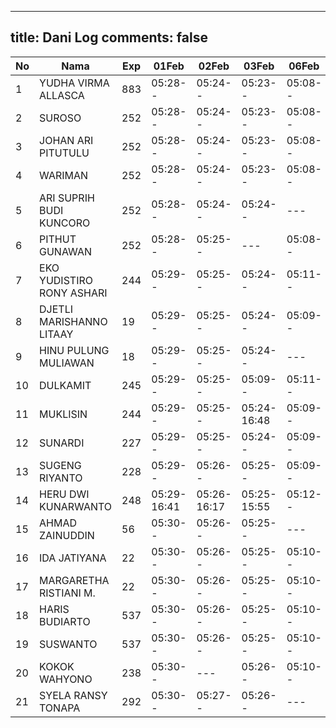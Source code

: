 
---
title: Dani Log
comments: false
---

| No | Nama | Exp | 01Feb | 02Feb | 03Feb | 06Feb | 07Feb | 08Feb | 09Feb | 10Feb | 13Feb |
|-----|-----|-----|-----|-----|-----|-----|-----|-----|-----|-----|-----|
| 1 | YUDHA VIRMA ALLASCA | 883 | 05:28-- | 05:24-- | 05:23-- | 05:08-- | 05:10-- | 05:18-- | 05:00-- | 05:06-- | --- |
| 2 | SUROSO | 252 | 05:28-- | 05:24-- | 05:23-- | 05:08-- | 05:10-- | 05:18-- | 05:00-- | --- | --- |
| 3 | JOHAN ARI PITUTULU | 252 | 05:28-- | 05:24-- | 05:23-- | 05:08-- | 05:10-- | 05:18-- | 05:00-- | 05:06-- | --- |
| 4 | WARIMAN | 252 | 05:28-- | 05:24-- | 05:23-- | 05:08-- | 05:11-- | 13:59-- | 05:00-- | 05:06-- |
| 5 | ARI SUPRIH BUDI KUNCORO | 252 | 05:28-- | 05:24-- | 05:24-- | --- | 05:11-- | --- | 05:01-- | --- | --- |
| 6 | PITHUT GUNAWAN | 252 | 05:28-- | 05:25-- | --- | 05:08-- | 05:11-- | 05:18-- | 05:01-- | 05:06-- | --- |
| 7 | EKO YUDISTIRO RONY ASHARI | 244 | 05:29-- | 05:25-- | 05:24-- | 05:11-- | 05:19-- | 05:01-- | 05:07-- | --- |
| 8 | DJETLI MARISHANNO LITAAY | 19 | 05:29-- | 05:25-- | 05:24-- | 05:09-- | --- | 05:19-- | --- | 05:07-- |
| 9 | HINU PULUNG MULIAWAN | 18 | 05:29-- | 05:25-- | 05:24-- | --- | 05:11-- | 05:19-- | 05:01-- | --- |
| 10 | DULKAMIT | 245 | 05:29-- | 05:25-- | 05:09-- | 05:11-- | 05:19-- | 05:01-- | --- |
| 11 | MUKLISIN | 244 | 05:29-- | 05:25-- | 05:24-16:48 | 05:09-- | --- | 05:19-- | 05:01-- | 17:18-- |
| 12 | SUNARDI | 227 | 05:29-- | 05:25-- | 05:24-- | 05:09-- | 05:12-- | 05:19-- | 05:01-- | 05:07-- | --- |
| 13 | SUGENG RIYANTO | 228 | 05:29-- | 05:26-- | 05:25-- | 05:09-- | 05:12-- | 05:19-- | 05:02-- | --- | --- |
| 14 | HERU DWI KUNARWANTO | 248 | 05:29-16:41 | 05:26-16:17 | 05:25-15:55 | 05:12-- | 05:20-15:42 | 05:02-- | 05:07-16:12 | --- |
| 15 | AHMAD ZAINUDDIN | 56 | 05:30-- | 05:26-- | 05:25-- | --- | --- | --- | 05:02-- | 05:08-- | --- |
| 16 | IDA JATIYANA | 22 | 05:30-- | 05:26-- | 05:25-- | 05:10-- | 05:12-- | 05:20-- | 05:02-- | 05:08-- | --- |
| 17 | MARGARETHA RISTIANI M. | 22 | 05:30-- | 05:26-- | 05:25-- | 05:10-- | 05:12-- | 05:20-- | --- | --- |
| 18 | HARIS BUDIARTO | 537 | 05:30-- | 05:26-- | 05:25-- | 05:10-- | 15:32-- | 05:20-- | 06:15-- | 05:08-16:01 | --- |
| 19 | SUSWANTO | 537 | 05:30-- | 05:26-- | 05:25-- | 05:10-- | 05:12-- | 05:20-- | 05:02-- | 05:08-- |
| 20 | KOKOK WAHYONO | 238 | 05:30-- | --- | 05:26-- | 05:10-- | 05:13-- | 05:20-- | 05:02-- | --- | --- |
| 21 | SYELA RANSY TONAPA | 292 | 05:30-- | 05:27-- | 05:26-- | --- | --- | 05:20-- | 05:03-- | 05:08-- | --- |
